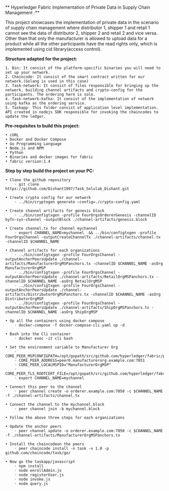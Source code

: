 ** Hyperledger Fabric Implementation of Private Data in Supply Chain Management :**

This project showcases the implementation of private data in the scenario of supply chain management where distributor 1, shipper 1 and retail 1 cannot see the data of   distributor 2, shipper 2 and retail 2 and vice versa.
Other than that only the manufacturer is allowed to upload data for a product while all the other participants have the read rights only, which is implemented using cid library(access control).

**Structure adapted for the project:**

    1. Bin: It consist of the platform-specific binaries you will need to set up your network.
    2. Chaincode: It consist of the smart contract written for our network.(Golang is used in this case)
    3. Task-network: It consist of files responsible for bringing up the network, building channel artifacts and crypto-config for the participants. The ordering here is solo.
    4. Task-network-kafka: It consist of the implementation of network using kafka as the ordering service.
    5. Taskapp- This folder consist of application level implementation. API created in nodejs SDK responsible for invoking the chaincodes to update the ledger.

**Pre-requisites to build this project:**

    • cURL
    • Docker and Docker Compose
    • Go Programming Language
    • Node.js and NPM
    • Python
    • Binaries and docker images for fabric
    • fabric version:1.4

**Step by step build the project on your PC:**

    • Clone the github repository
        ◦ git clone https://github.com/Dishant1997/Task_Solulab_Dishant.git

    • Create crypto config for our network
        ◦ ../bin/cryptogen generate –config=./crypto-config.yaml

    • Create channel artifacts for genesis block
        ◦ ../bin/configtxgen -profile FourOrgsOrdererGenesis -channelID byfn-sys-channel -outputBlock ./channel-artifacts/genesis.block

    • Create channel.tx for channel mychannel
        ◦ export CHANNEL_NAME=mychannel  && ../bin/configtxgen -profile FourOrgsChannel -outputCreateChannelTx ./channel-artifacts/channel.tx -channelID $CHANNEL_NAME

    • Channel artifacts for each organizations
        ◦ ../bin/configtxgen -profile FourOrgsChannel -outputAnchorPeersUpdate ./channel-artifacts/ManufacturerOrgMSPanchors.tx -channelID $CHANNEL_NAME -asOrg ManufacturerOrgMSP
        ◦ ../bin/configtxgen -profile FourOrgsChannel -outputAnchorPeersUpdate ./channel-artifacts/RetailOrgMSPanchors.tx -channelID $CHANNEL_NAME -asOrg RetailOrgMSP
        ◦ ../bin/configtxgen -profile FourOrgsChannel -outputAnchorPeersUpdate ./channel-artifacts/DistributorOrgMSPanchors.tx -channelID $CHANNEL_NAME -asOrg DistributorOrgMSP
        ◦ ../bin/configtxgen -profile FourOrgsChannel -outputAnchorPeersUpdate ./channel-artifacts/ShipOrgMSPanchors.tx -channelID $CHANNEL_NAME -asOrg ShipOrgMSP

    • Up all the containers using docker compose
        ◦ docker-compose -f docker-compose-cli.yaml up -d

    • Bash into the Cli container
        ◦ docker exec -it cli bash

    • Set the environment variable to Manufacturer Org
        ◦ CORE_PEER_MSPCONFIGPATH=/opt/gopath/src/github.com/hyperledger/fabric/peer/crypto/peerOrganizations/manufacturerorg.example.com/users/Admin@manufacturerorg.example.com/msp
        ◦ CORE_PEER_ADDRESS=peer0.manufacturerorg.example.com:7051
        ◦ CORE_PEER_LOCALMSPID="ManufacturerOrgMSP"
        ◦ CORE_PEER_TLS_ROOTCERT_FILE=/opt/gopath/src/github.com/hyperledger/fabric/peer/crypto/peerOrganizations/manufacturerorg.example.com/peers/peer0.manufacturerorg.example.com/tls/ca.crt
        ◦ export CHANNEL_NAME=mychannel

    • Connect this peer to the channel
        ◦ peer channel create -o orderer.example.com:7050 -c $CHANNEL_NAME -f ./channel-artifacts/channel.tx 

    • Connect the channel to the mychannel.block
        ◦ peer channel join -b mychannel.block

    • Follow the above three steps for each organizations

    • Update the anchor peers
        ◦ peer channel update -o orderer.example.com:7050 -c $CHANNEL_NAME -f ./channel-artifacts/ManufacturerOrgMSPanchors.tx 

    • Install the chaincodeon the peers
        ◦ peer chaincode install -n task -v 1.0 -p github.com/chaincode/task/go/

    • Now go the taskapp/javascript
        ◦ npm install
        ◦ node enrollAdmin.js
        ◦ node registerUser.js
        ◦ node invoke.js
        ◦ node query.js
